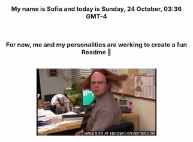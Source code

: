 


<div align="center">
<h3 >My name is Sofia and today is Sunday, 24 October, 03:36 GMT-4</h3><br>
<h3 >For now, me and my personalities are working to create a fun Readme 👋
</h3><br>
<img src='img/dwight.gif' alt='working...'/>
</div>
